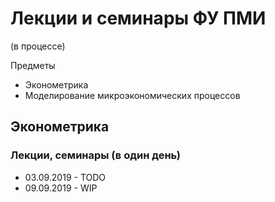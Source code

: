 ﻿# Лекции и семинары ФУ ПМИ 
(в процессе)

Предметы
* Эконометрика
* Моделирование микроэкономических процессов	

## Эконометрика
### Лекции, семинары (в один день)
* 03.09.2019 - TODO
* 09.09.2019 - WIP
